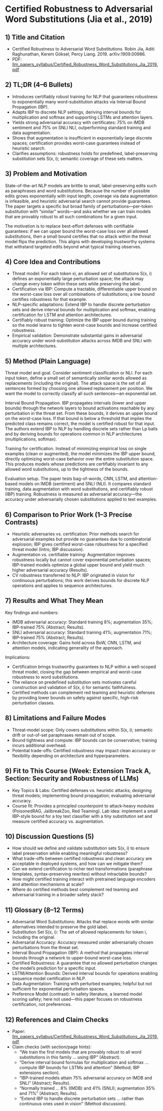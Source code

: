 # Certified Robustness to Adversarial Word Substitutions (Jia et al., 2019)

## 1) Title and Citation
- Certified Robustness to Adversarial Word Substitutions. Robin Jia, Aditi Raghunathan, Kerem Göksel, Percy Liang. 2019. arXiv:1909.00986.
- PDF: [llm_papers_syllabus/Certified_Robustness_Word_Substitutions_Jia_2019.pdf](../llm_papers_syllabus/Certified_Robustness_Word_Substitutions_Jia_2019.pdf)

## 2) TL;DR (4–6 Bullets)
- Introduces certifiably robust training for NLP that guarantees robustness to exponentially many word-substitution attacks via Interval Bound Propagation (IBP).
- Adapts IBP to discrete NLP settings, deriving interval bounds for multiplication and softmax and supporting LSTMs and attention layers.
- Yields strong adversarial accuracy with certificates: 75% on IMDB sentiment and 75% on SNLI NLI, outperforming standard training and data augmentation.
- Shows that augmentation is insufficient in exponentially large discrete spaces; certification provides worst-case guarantees instead of heuristic search.
- Clarifies assumptions: robustness holds for predefined, label-preserving substitution sets S(x, i); semantic coverage of these sets matters.

## 3) Problem and Motivation
State-of-the-art NLP models are brittle to small, label-preserving edits such as paraphrases and word substitutions. Because the number of possible edits grows exponentially with input length, coverage via data augmentation is infeasible, and heuristic adversarial search cannot provide guarantees. The paper targets a specific but broad family of perturbations—per-token substitution with “similar” words—and asks whether we can train models that are provably robust to all such combinations for a given input.

The motivation is to replace best-effort defenses with certifiable guarantees: if we can upper bound the worst-case loss over all allowed substitutions, then a small bound certifies that no attack within the threat model flips the prediction. This aligns with developing trustworthy systems that withstand targeted edits beyond what typical training observes.

## 4) Core Idea and Contributions
- Threat model: For each token xi, an allowed set of substitutions S(x, i) defines an exponentially large perturbation space; the attack may change every token within these sets while preserving the label.
- Certification via IBP: Compute a tractable, differentiable upper bound on the worst-case loss over all combinations of substitutions; a low bound certifies robustness for that example.
- NLP-specific adaptations: Extend IBP to handle discrete perturbation sets and derive interval bounds for multiplication and softmax, enabling certification for LSTM and attention architectures.
- Certifiably robust training: Optimize the IBP upper bound during training so the model learns to tighten worst-case bounds and increase certified robustness.
- Empirical validation: Demonstrate substantial gains in adversarial accuracy under word-substitution attacks across IMDB and SNLI with multiple architectures.

## 5) Method (Plain Language)
Threat model and goal. Consider sentiment classification or NLI. For each input token, define a small set of semantically similar words allowed as replacements (including the original). The attack space is the set of all sentences formed by choosing one allowed replacement per position. We want the model to correctly classify all such sentences—an exponential set.

Interval Bound Propagation. IBP propagates intervals (lower and upper bounds) through the network layers to bound activations reachable by any perturbation in the threat set. From these bounds, it derives an upper bound on the worst-case loss. If that bound is below a threshold that implies the predicted class remains correct, the model is certified robust for that input. The authors extend IBP to NLP by handling discrete sets rather than Lp balls and by deriving bounds for operations common in NLP architectures (multiplications, softmax).

Training for certification. Instead of minimizing empirical loss on single examples (clean or augmented), the model minimizes the IBP upper bound, directly optimizing worst-case behavior over the entire substitution space. This produces models whose predictions are certifiably invariant to any allowed word substitutions, up to the tightness of the bounds.

Evaluation setup. The paper tests bag-of-words, CNN, LSTM, and attention-based models on IMDB (sentiment) and SNLI (NLI). It compares standard training, data augmentation with word substitutions, and certifiably robust (IBP) training. Robustness is measured as adversarial accuracy—the accuracy under adversarially chosen substitutions applied to test examples.

## 6) Comparison to Prior Work (1–3 Precise Contrasts)
- Heuristic adversaries vs. certification: Prior methods search for adversarial examples but provide no guarantees due to combinatorial explosion; IBP gives certified worst-case robustness for a specified threat model (Intro; IBP discussion).
- Augmentation vs. certifiable training: Augmentation improves robustness locally but cannot cover exponential perturbation spaces; IBP-trained models optimize a global upper bound and yield much higher adversarial accuracy (Results).
- CV robustness transferred to NLP: IBP originated in vision for continuous perturbations; this work derives bounds for discrete NLP operations and applies to sequence architectures.

## 7) Results and What They Mean
Key findings and numbers:
- IMDB adversarial accuracy: Standard training 8%; augmentation 35%; IBP-trained 75% (Abstract; Results).
- SNLI adversarial accuracy: Standard training 41%; augmentation 71%; IBP-trained 75% (Abstract; Results).
- Architecture coverage: Gains hold across BoW, CNN, LSTM, and attention models, indicating generality of the approach.

Implications:
- Certification brings trustworthy guarantees to NLP within a well-scoped threat model, closing the gap between empirical and worst-case robustness to word substitutions.
- The reliance on predefined substitution sets motivates careful construction and validation of S(x, i) for semantic faithfulness.
- Certified methods can complement red teaming and heuristic defenses by providing lower bounds on safety against specific, high-risk perturbation classes.

## 8) Limitations and Failure Modes
- Threat-model scope: Only covers substitutions within S(x, i); semantic drift or out-of-set paraphrases remain out of scope.
- Bound tightness and compute: IBP bounds can be conservative; training incurs additional overhead.
- Potential trade-offs: Certified robustness may impact clean accuracy or flexibility depending on architecture and hyperparameters.

## 9) Fit to This Course (Week: Extension Track A, Section: Security and Robustness of LLMs)
- Key Topics & Labs: Certified defenses vs. heuristic attacks; designing threat models; implementing bound propagation; evaluating adversarial accuracy.
- Course fit: Provides a principled counterpoint to attack-heavy modules (PoisonedRAG, JailbreakZoo, Red Teaming). Lab idea: implement a small IBP-style bound for a toy text classifier with a tiny substitution set and measure certified accuracy vs. augmentation.

## 10) Discussion Questions (5)
- How should we define and validate substitution sets S(x, i) to ensure label preservation while enabling meaningful robustness?
- What trade-offs between certified robustness and clean accuracy are acceptable in deployed systems, and how can we mitigate them?
- Can we extend certification to richer text transformations (paraphrase templates, syntax-preserving rewrites) without intractable bounds?
- How might certified training interact with pretrained language encoders and attention mechanisms at scale?
- Where do certified methods best complement red teaming and adversarial training in a broader safety stack?

## 11) Glossary (8–12 Terms)
- Adversarial Word Substitutions: Attacks that replace words with similar alternatives intended to preserve the gold label.
- Substitution Set S(x, i): The set of allowed replacements for token i, including the original.
- Adversarial Accuracy: Accuracy measured under adversarially chosen perturbations from the threat set.
- Interval Bound Propagation (IBP): A method that propagates interval bounds through a network to upper-bound worst-case loss.
- Certified Robustness: A guarantee that no allowed perturbation changes the model’s prediction for a specific input.
- LSTM/Attention Bounds: Derived interval bounds for operations enabling sequence model certification in NLP.
- Data Augmentation: Training with perturbed examples; helpful but not sufficient for exponential perturbation spaces.
- Preference Model (contrast): In safety literature, a learned model scoring safety; here not used—this paper focuses on robustness certification, not preferences.

## 12) References and Claim Checks
- Paper: [llm_papers_syllabus/Certified_Robustness_Word_Substitutions_Jia_2019.pdf](../llm_papers_syllabus/Certified_Robustness_Word_Substitutions_Jia_2019.pdf)
- Claim checks (with section/page hints):
  - “We train the first models that are provably robust to all word substitutions in this family … using IBP” (Abstract).
  - “Derive interval bound formulas for multiplication and softmax … compute IBP bounds for LSTMs and attention” (Method; IBP extensions section).
  - “IBP-trained models attain 75% adversarial accuracy on IMDB and SNLI” (Abstract; Results).
  - “Normally trained … 8% (IMDB) and 41% (SNLI); augmentation 35% and 71%” (Abstract; Results).
  - “Extend IBP to handle discrete perturbation sets … rather than continuous ones used in vision” (Method discussion).
